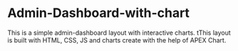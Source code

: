 # Admin-Dashboard-with-chart
This is a simple admin-dashboard layout with interactive charts. tThis layout is built with HTML, CSS, JS and charts create with the help of APEX Chart.
